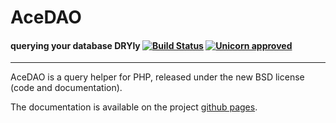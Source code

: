 AceDAO
========================================
#### querying your database DRYly [![Build Status](https://travis-ci.org/voilab/acedao.png?branch=master)](https://travis-ci.org/karamasoff/acedao) [![Unicorn approved](https://camo.githubusercontent.com/6d0eb2ffa2340268c1d17e7f8d05bbe9c0404e17/687474703a2f2f696d672e736869656c64732e696f2f62616467652f756e69636f726e2d617070726f7665642d6666363962342e7376673f7374796c653d666c6174)](http://www.voilab.org.)

----------------------------------------

AceDAO is a query helper for PHP, released under the new BSD license (code
and documentation).

The documentation is available on the project [github pages](http://voilab.github.io/acedao/).
